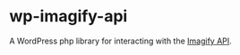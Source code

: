 # wp-imagify-api
A WordPress php library for interacting with the [Imagify API](https://imagify.io/docs/api/).
